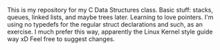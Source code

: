 This is my repository for my C Data Structures class.
Basic stuff: stacks, queues, linked lists, and maybe trees later.
Learning to love pointers.
I'm using no typedefs for the regular struct declarations and such, as an exercise. I much prefer this way, apparently the Linux Kernel style guide way xD
Feel free to suggest changes.
